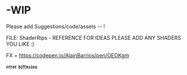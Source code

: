 # -WIP

Please add Suggestions/code/assets -- !

FILE: ShaderRips - REFERENCE FOR IDEAS
PLEASE ADD ANY SHADERS YOU LIKE :)


FX = https://codepen.io/AlainBarrios/pen/OEOKgm

𝖊𝖗𝖗𝖔𝖗 𝖉𝖎𝖋𝖋𝖚𝖘𝖎𝖔𝖓
